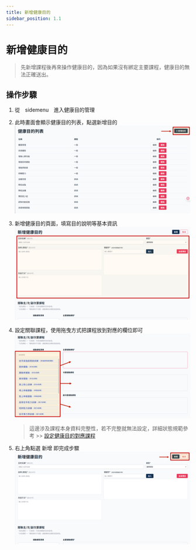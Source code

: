 ```yaml
---
title: 新增健康目的
sidebar_position: 1.1
---
```


# 新增健康目的

> 先新增課程後再來操作健康目的，因為如果沒有綁定主要課程，健康目的無法正確送出。

## 操作步驟

1. 從　sidemenu　進入健康目的管理

2. 此時畫面會顯示健康目的列表，點選新增目的
   ![alt text](img/health-target-list.png)

3. 新增健康目的頁面，填寫目的說明等基本資訊
   ![alt text](img/add-health-target-01.png)

4. 設定關聯課程，使用拖曳方式把課程放到對應的欄位即可
   ![alt text](img/add-health-target-02.png)

    > 這邊涉及課程本身資料完整性，若不完整就無法設定，詳細狀態規範參考 >> [設定健康目的對應課程](set-recommend-course.md)

5. 右上角點選 新增 即完成步驟
   ![alt text](img/add-health-target-03.png)

